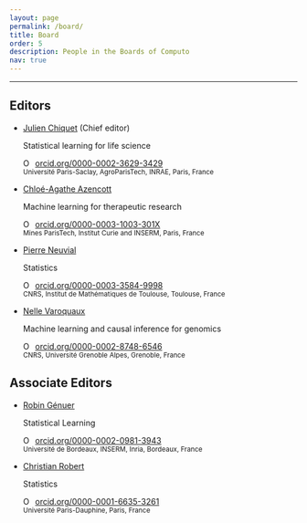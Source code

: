 ```yaml
---
layout: page
permalink: /board/
title: Board
order: 5
description: People in the Boards of Computo
nav: true
---
```


---

<div class="container mt-5">
<div class="post">

<h2 id="editors">Editors</h2>

<ul class="post-list">

<li>
    <p><a class="post-title" href="https://jchiquet.github.io">Julien Chiquet</a> (Chief editor)</p>
	<p class="post-meta"> Statistical learning for life science </p>
	<div itemscope="" itemtype="https://schema.org/Person"><a itemprop="sameAs" content="https://orcid.org/0000-0002-3629-3429" href="https://orcid.org/0000-0002-3629-3429" target="orcid.widget" rel="noopener noreferrer" style="vertical-align:top;"><img src="https://orcid.org/sites/default/files/images/orcid_16x16.png" style="width:1em;margin-right:.5em;" alt="ORCID iD icon" />orcid.org/0000-0002-3629-3429</a></div>
	<small>
	Université Paris-Saclay, AgroParisTech, INRAE, Paris, France<br />
	</small>
</li>

<li>
    <p><a class="post-title" href="https://cazencott.info/">Chloé-Agathe Azencott</a></p>
	<p class="post-meta"> Machine learning for therapeutic research </p>
	<div itemscope="" itemtype="https://schema.org/Person"><a itemprop="sameAs" content="https://orcid.org/0000-0003-1003-301X" href="https://orcid.org/0000-0003-1003-301X" target="orcid.widget" rel="noopener noreferrer" style="vertical-align:top;"><img src="https://orcid.org/sites/default/files/images/orcid_16x16.png" style="width:1em;margin-right:.5em;" alt="ORCID iD icon" />orcid.org/0000-0003-1003-301X</a></div>
	<small>
	Mines ParisTech, Institut Curie and INSERM, Paris, France<br />
	</small>
</li>


<li>
    <p><a class="post-title" href="https://www.math.univ-toulouse.fr/~pneuvial/">Pierre Neuvial</a></p>
	<p class="post-meta">Statistics</p>
	<div itemscope="" itemtype="https://schema.org/Person"><a itemprop="sameAs" content="https://orcid.org/0000-0003-3584-9998" href="https://orcid.org/0000-0003-3584-9998" target="orcid.widget" rel="noopener noreferrer" style="vertical-align:top;"><img src="https://orcid.org/sites/default/files/images/orcid_16x16.png" style="width:1em;margin-right:.5em;" alt="ORCID iD icon" />orcid.org/0000-0003-3584-9998</a></div>
	<small>
	CNRS, Institut de Mathématiques de Toulouse, Toulouse, France
	</small>
</li>

<li>
    <p><a class="post-title" href="https://nellev.github.io/">Nelle Varoquaux</a></p>
	<p class="post-meta">Machine learning and causal inference for genomics</p>
	<div itemscope="" itemtype="https://schema.org/Person"><a itemprop="sameAs" content="https://orcid.org/0000-0002-8748-6546" href="https://orcid.org/0000-0002-8748-6546" target="orcid.widget" rel="noopener noreferrer" style="vertical-align:top;"><img src="https://orcid.org/sites/default/files/images/orcid_16x16.png" style="width:1em;margin-right:.5em;" alt="ORCID iD icon" />orcid.org/0000-0002-8748-6546</a></div>
	<small>
	CNRS, Université Grenoble Alpes, Grenoble, France
	</small>
</li>


</ul>


<h2 id="editors">Associate Editors</h2>

<ul>
<li>
    <p><a class="post-title" href="https://robin.genuer.fr/">Robin Génuer</a></p>
	<p class="post-meta">Statistical Learning</p>
	<div itemscope="" itemtype="https://schema.org/Person"><a itemprop="sameAs" content="https://orcid.org/0000-0002-0981-3943" href="https://orcid.org/0000-0002-0981-3943" target="orcid.widget" rel="noopener noreferrer" style="vertical-align:top;"><img src="https://orcid.org/sites/default/files/images/orcid_16x16.png" style="width:1em;margin-right:.5em;" alt="ORCID iD icon" />orcid.org/0000-0002-0981-3943</a></div>
	<small>
	Université de Bordeaux, INSERM, Inria, Bordeaux, France
	</small>
</li>

<li>
    <p><a class="post-title" href="https://www.ceremade.dauphine.fr/~xian/">Christian Robert</a></p>
	<p class="post-meta">Statistics</p>
	<div itemscope="" itemtype="https://schema.org/Person"><a itemprop="sameAs" content="https://orcid.org/0000-0001-6635-3261" href="https://orcid.org/0000-0001-6635-3261" target="orcid.widget" rel="noopener noreferrer" style="vertical-align:top;"><img src="https://orcid.org/sites/default/files/images/orcid_16x16.png" style="width:1em;margin-right:.5em;" alt="ORCID iD icon" />orcid.org/0000-0001-6635-3261</a></div>
	<small>
	Université Paris-Dauphine, Paris, France
	</small>
</li>
</ul>

</div>
</div>
